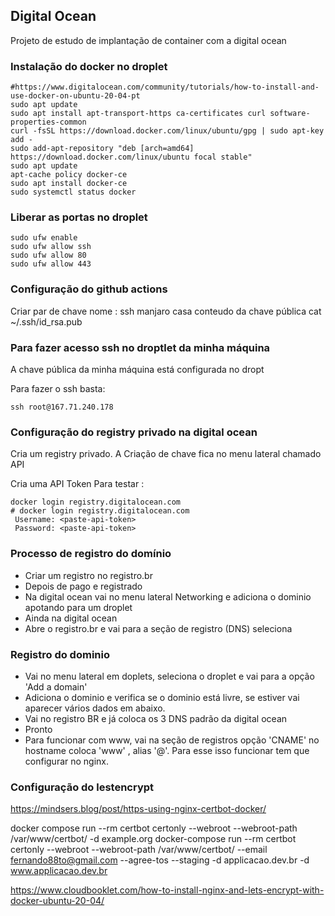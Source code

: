 ## Digital Ocean

Projeto de estudo de implantação de container com a digital ocean


### Instalação do docker no droplet

```
#https://www.digitalocean.com/community/tutorials/how-to-install-and-use-docker-on-ubuntu-20-04-pt
sudo apt update
sudo apt install apt-transport-https ca-certificates curl software-properties-common
curl -fsSL https://download.docker.com/linux/ubuntu/gpg | sudo apt-key add -
sudo add-apt-repository "deb [arch=amd64] https://download.docker.com/linux/ubuntu focal stable"
sudo apt update
apt-cache policy docker-ce
sudo apt install docker-ce
sudo systemctl status docker
```


### Liberar as portas no droplet

```
sudo ufw enable
sudo ufw allow ssh
sudo ufw allow 80
sudo ufw allow 443
```


### Configuração do github actions

Criar par de chave
    nome : ssh manjaro casa
    conteudo da chave pública cat ~/.ssh/id_rsa.pub
    


### Para fazer acesso ssh no droptlet da minha máquina

A chave pública da minha máquina está configurada no dropt

Para fazer o ssh basta:

```
ssh root@167.71.240.178
```

### Configuração do registry privado na digital ocean

Cria um registry privado.
A Criação de chave fica no menu  lateral chamado API 

Cria uma API Token
    Para testar :

```
docker login registry.digitalocean.com
# docker login registry.digitalocean.com
 Username: <paste-api-token>
 Password: <paste-api-token>
```


### Processo de registro do domínio

* Criar um registro no registro.br
* Depois de pago e registrado 
* Na digital ocean vai no menu lateral Networking e adiciona o dominio apotando para um droplet
* Ainda na digital ocean 
* Abre o registro.br e vai para a seção de registro (DNS) seleciona 



### Registro do dominio

* Vai no menu lateral em doplets, seleciona o droplet e vai para a opção 'Add a domain'
* Adiciona o dominio e verifica se o dominio está livre, se estiver vai aparecer vários dados em abaixo.
* Vai no registro BR e já coloca os 3 DNS padrão da digital ocean
* Pronto
* Para funcionar com www, vai na seção de registros opção 'CNAME' no hostname coloca 'www' , alias '@'. Para esse isso funcionar tem que configurar no nginx.

### Configuração do lestencrypt

https://mindsers.blog/post/https-using-nginx-certbot-docker/


docker compose run --rm  certbot certonly --webroot --webroot-path /var/www/certbot/ -d example.org
docker-compose run --rm  certbot certonly --webroot --webroot-path /var/www/certbot/ --email fernando88to@gmail.com --agree-tos --staging -d applicacao.dev.br -d www.applicacao.dev.br

https://www.cloudbooklet.com/how-to-install-nginx-and-lets-encrypt-with-docker-ubuntu-20-04/


